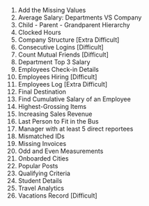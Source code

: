 1. Add the Missing Values
2. Average Salary: Departments VS Company
3. Child - Parent - Grandparent Hierarchy
4. Clocked Hours
5. Company Structure [Extra Difficult]
6. Consecutive Logins [Difficult]
7. Count Mutual Friends [Difficult]
8. Department Top 3 Salary
9. Employees Check-in Details
10. Employees Hiring [Difficult]
11. Employees Log [Extra Difficult]
12. Final Destination
13. Find Cumulative Salary of an Employee
14. Highest-Grossing Items
15. Increasing Sales Revenue
16. Last Person to Fit in the Bus
17. Manager with at least 5 direct reportees
18. Mismatched IDs
19. Missing Invoices
20. Odd and Even Measurements
21. Onboarded Cities
22. Popular Posts
23. Qualifying Criteria
24. Student Details
25. Travel Analytics
26. Vacations Record [Difficult]
